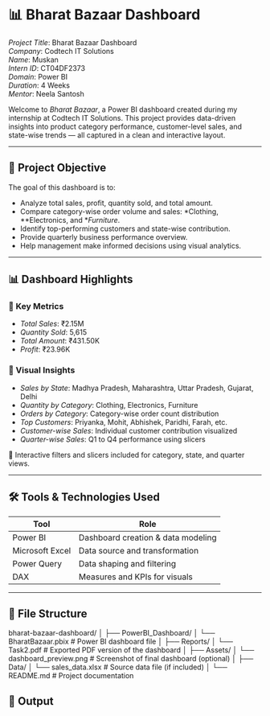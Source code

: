 # 📊 Bharat Bazaar Dashboard

*Project Title*: Bharat Bazaar Dashboard  
*Company*: Codtech IT Solutions  
*Name*: Muskan  
*Intern ID*: CT04DF2373  
*Domain*: Power BI  
*Duration*: 4 Weeks  
*Mentor*: Neela Santosh  

Welcome to *Bharat Bazaar*, a Power BI dashboard created during my internship at Codtech IT Solutions. This project provides data-driven insights into product category performance, customer-level sales, and state-wise trends — all captured in a clean and interactive layout.

---

## 📌 Project Objective

The goal of this dashboard is to:

- Analyze total sales, profit, quantity sold, and total amount.
- Compare category-wise order volume and sales: *Clothing, **Electronics, and **Furniture*.
- Identify top-performing customers and state-wise contribution.
- Provide quarterly business performance overview.
- Help management make informed decisions using visual analytics.

---

## 📊 Dashboard Highlights

### 🔹 Key Metrics
- *Total Sales*: ₹2.15M  
- *Quantity Sold*: 5,615  
- *Total Amount*: ₹431.50K  
- *Profit*: ₹23.96K  

### 🔹 Visual Insights
- *Sales by State*: Madhya Pradesh, Maharashtra, Uttar Pradesh, Gujarat, Delhi  
- *Quantity by Category*: Clothing, Electronics, Furniture  
- *Orders by Category*: Category-wise order count distribution  
- *Top Customers*: Priyanka, Mohit, Abhishek, Paridhi, Farah, etc.  
- *Customer-wise Sales*: Individual customer contribution visualized  
- *Quarter-wise Sales*: Q1 to Q4 performance using slicers  

📍 Interactive filters and slicers included for category, state, and quarter views.

---

## 🛠 Tools & Technologies Used

| Tool             | Role                                     |
|------------------|------------------------------------------|
| Power BI         | Dashboard creation & data modeling       |
| Microsoft Excel  | Data source and transformation           |
| Power Query      | Data shaping and filtering               |
| DAX              | Measures and KPIs for visuals            |

---

## 📁 File Structure

bharat-bazaar-dashboard/
│
├── PowerBI_Dashboard/
│ └── BharatBazaar.pbix # Power BI dashboard file
│
├── Reports/
│ └── Task2.pdf # Exported PDF version of the dashboard
│
├── Assets/
│ └── dashboard_preview.png # Screenshot of final dashboard (optional)
│
├── Data/
│ └── sales_data.xlsx # Source data file (if included)
│
└── README.md # Project documentation

## 📁 Output

